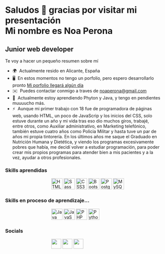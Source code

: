 Saludos 👋 gracias por visitar mi presentación <br>
Mi nombre es Noa Perona
===========================

Junior web developer
--------------------

Te voy a hacer un pequeño resumen sobre mí

* 🌍  Actualmente resido en Alicante, España
* 🖥️  En estos momentos no tengo un porfolio, pero espero desarrollarlo pronto [Mi porfolio llegará algún día](http://esperese.como)
* ✉️  Puedes contactar conmigo a traves de [noaperona@gmail.com](mailto:noaperona@gmail.com)
* 🧠  Actualmente estoy aprendiendo Phyton y Java, y tengo en pendientes muuuucho más.
* ⚡  Aunque mi primer trabajo con 18 fue de programadora de páginas web, usando HTML, un poco de JavaScrip y los inicios del CSS, solo estuve durante un año
      y mi vida tras eso dio muchos giros, trabajé, entre otros, como Auxiliar administrativo, en Marketing telefónico, también estuve cuatro años como Policia Militar 
      y hasta tuve un par de años mi propia tintorería. En los últimos años me saque el Graduado en Nutrición Humana y Dietética, y viendo los programas excesivamente
      pobres que había, me decidí volver a estudiar programación, para poder crear mis propios programas para atender bien a mis pacientes y a la vez, ayudar a otros
      profesionales.

### Skills aprendidas
<p align="left">
<a href="https://developer.mozilla.org/en-US/docs/Glossary/HTML5" target="_blank" rel="noreferrer"><img style="padding-left: 150px;" src="https://raw.githubusercontent.com/danielcranney/readme-generator/main/public/icons/skills/html5-colored.svg" width="36" height="36" alt="HTML5" /></a>
<a href="https://sass-lang.com/" target="_blank" rel="noreferrer"><img src="https://raw.githubusercontent.com/danielcranney/readme-generator/main/public/icons/skills/sass-colored.svg" width="36" height="36" alt="Sass" /></a>
<a href="https://www.w3.org/TR/CSS/#css" target="_blank" rel="noreferrer"><img src="https://raw.githubusercontent.com/danielcranney/readme-generator/main/public/icons/skills/css3-colored.svg" width="36" height="36" alt="CSS3" /></a>
<a href="https://getbootstrap.com/" target="_blank" rel="noreferrer"><img src="https://raw.githubusercontent.com/danielcranney/readme-generator/main/public/icons/skills/bootstrap-colored.svg" width="36" height="36" alt="Bootstrap" /></a>
<a href="https://www.postgresql.org/" target="_blank" rel="noreferrer"><img src="https://raw.githubusercontent.com/danielcranney/readme-generator/main/public/icons/skills/postgresql-colored.svg" width="36" height="36" alt="PostgreSQL" /></a>
<a href="https://www.mysql.com/" target="_blank" rel="noreferrer"><img src="https://raw.githubusercontent.com/danielcranney/readme-generator/main/public/icons/skills/mysql-colored.svg" width="36" height="36" alt="MySQL" /></a>
</p>

### Skills en proceso de aprendizaje...
<p align="left">
<a href="https://www.oracle.com/java/" target="_blank" rel="noreferrer"><img style="padding-left: 150px;" src="https://raw.githubusercontent.com/danielcranney/readme-generator/main/public/icons/skills/java-colored.svg" width="36" height="36" alt="Java" /></a>
<a href="https://developer.mozilla.org/en-US/docs/Web/JavaScript" target="_blank" rel="noreferrer"><img src="https://raw.githubusercontent.com/danielcranney/readme-generator/main/public/icons/skills/javascript-colored.svg" width="36" height="36" alt="JavaScript" /></a>
<a href="https://www.php.net/" target="_blank" rel="noreferrer"><img src="https://raw.githubusercontent.com/danielcranney/readme-generator/main/public/icons/skills/php-colored.svg" width="36" height="36" alt="PHP" /></a>
<a href="https://www.python.org/" target="_blank" rel="noreferrer"><img src="https://raw.githubusercontent.com/danielcranney/readme-generator/main/public/icons/skills/python-colored.svg" width="36" height="36" alt="Python" /></a>

</p>  

### Socials

<p align="left"> <a href="https://discord.com/users/Noa" target="_blank" rel="noreferrer"><img style="padding-left: 150px;" src="https://raw.githubusercontent.com/danielcranney/readme-generator/main/public/icons/socials/discord.svg" width="32" height="32" /></a> <a href="https://www.github.com/Nida" target="_blank" rel="noreferrer"><img src="https://raw.githubusercontent.com/danielcranney/readme-generator/main/public/icons/socials/github.svg" width="32" height="32" /></a> <a href="https://www.linkedin.com/in/Noaperona" target="_blank" rel="noreferrer"><img src="https://raw.githubusercontent.com/danielcranney/readme-generator/main/public/icons/socials/linkedin.svg" width="32" height="32" /></a></p>


<!---
- 👋 Hi, I’m @Nidadreamer
- 👀 I’m interested in ...
- 🌱 I’m currently learning ...
- 💞️ I’m looking to collaborate on ...
- 📫 How to reach me ...


Nidadreamer/Nidadreamer is a ✨ special ✨ repository because its `README.md` (this file) appears on your GitHub profile.
You can click the Preview link to take a look at your changes.
--->
